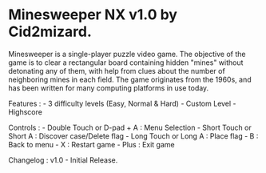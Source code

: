 # Minesweeper NX v1.0 by Cid2mizard.

Minesweeper is a single-player puzzle video game.
The objective of the game is to clear a rectangular board containing hidden "mines" without detonating any of them, with help from clues about the number of neighboring mines in each field.
The game originates from the 1960s, and has been written for many computing platforms in use today.


Features :
	- 3 difficulty levels (Easy, Normal & Hard)
	- Custom Level
	- Highscore
	

Controls :
	- Double Touch or D-pad + A : Menu Selection
	- Short Touch or Short A : Discover case/Delete flag
	- Long Touch or Long A : Place flag
	- B : Back to menu
	- X : Restart game
	- Plus : Exit game


Changelog :
v1.0
	- Initial Release.

